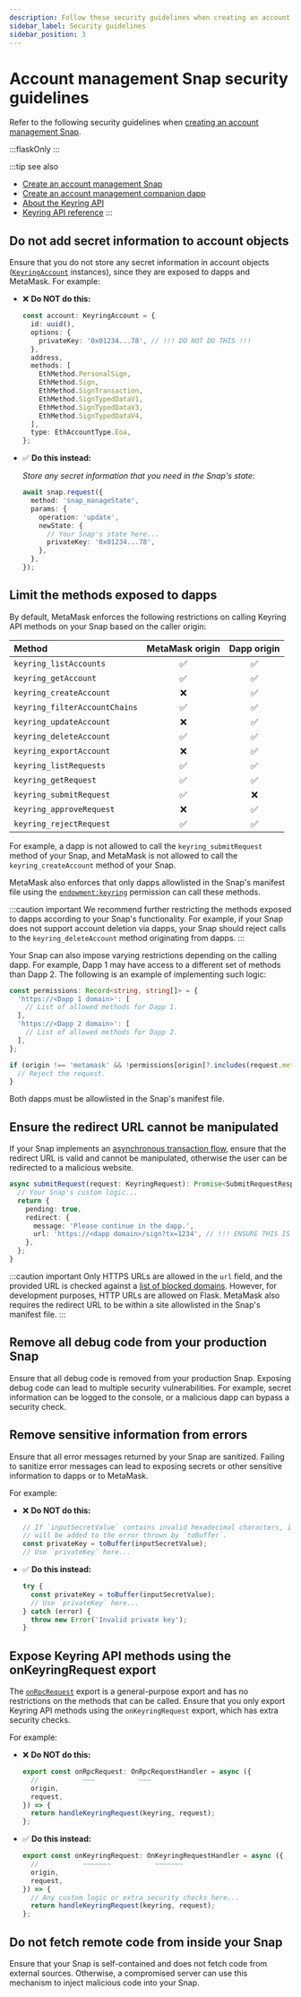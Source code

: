 ```yaml
---
description: Follow these security guidelines when creating an account management Snap.
sidebar_label: Security guidelines
sidebar_position: 3
---
```


# Account management Snap security guidelines

Refer to the following security guidelines when [creating an account management Snap](create-account-snap.md).

:::flaskOnly
:::

:::tip see also
- [Create an account management Snap](create-account-snap.md)
- [Create an account management companion dapp](create-companion-dapp.md)
- [About the Keyring API](../../concepts/keyring-api.md)
- [Keyring API reference](../../reference/keyring-api/index.md)
:::

## Do not add secret information to account objects

Ensure that you do not store any secret information in account objects
([`KeyringAccount`](../../reference/keyring-api/type-aliases/KeyringAccount.md) instances), since
they are exposed to dapps and MetaMask.
For example:

- ❌ **Do NOT do this:**

    ```ts
    const account: KeyringAccount = {
      id: uuid(),
      options: {
        privateKey: '0x01234...78', // !!! DO NOT DO THIS !!!
      },
      address,
      methods: [
        EthMethod.PersonalSign,
        EthMethod.Sign,
        EthMethod.SignTransaction,
        EthMethod.SignTypedDataV1,
        EthMethod.SignTypedDataV3,
        EthMethod.SignTypedDataV4,
      ],
      type: EthAccountType.Eoa,
    };
    ```

- ✅ **Do this instead:**

    *Store any secret information that you need in the Snap's state:*
    
    ```ts
    await snap.request({
      method: 'snap_manageState',
      params: {
        operation: 'update',
        newState: {
          // Your Snap's state here...
          privateKey: '0x01234...78',
        },
      },
    });
    ```

## Limit the methods exposed to dapps

By default, MetaMask enforces the following restrictions on calling Keyring API methods on your Snap
based on the caller origin:

| Method                        |  MetaMask origin   |    Dapp origin     |
|:------------------------------|:------------------:|:------------------:|
| `keyring_listAccounts`        | :white_check_mark: | :white_check_mark: |
| `keyring_getAccount`          | :white_check_mark: | :white_check_mark: |
| `keyring_createAccount`       |        :x:         | :white_check_mark: |
| `keyring_filterAccountChains` | :white_check_mark: | :white_check_mark: |
| `keyring_updateAccount`       |        :x:         | :white_check_mark: |
| `keyring_deleteAccount`       | :white_check_mark: | :white_check_mark: |
| `keyring_exportAccount`       |        :x:         | :white_check_mark: |
| `keyring_listRequests`        | :white_check_mark: | :white_check_mark: |
| `keyring_getRequest`          | :white_check_mark: | :white_check_mark: |
| `keyring_submitRequest`       | :white_check_mark: |        :x:         |
| `keyring_approveRequest`      |        :x:         | :white_check_mark: |
| `keyring_rejectRequest`       | :white_check_mark: | :white_check_mark: |

For example, a dapp is not allowed to call the `keyring_submitRequest` method of your Snap, and
MetaMask is not allowed to call the `keyring_createAccount` method of your Snap.

MetaMask also enforces that only dapps allowlisted in the Snap's manifest file using the
[`endowment:keyring`](../../reference/permissions.md#endowmentkeyring) permission can call these methods.

:::caution important
We recommend further restricting the methods exposed to dapps according to your Snap's functionality.
For example, if your Snap does not support account deletion via dapps, your Snap should reject
calls to the `keyring_deleteAccount` method originating from dapps.
:::

Your Snap can also impose varying restrictions depending on the calling dapp.
For example, Dapp 1 may have access to a different set of methods than Dapp 2.
The following is an example of implementing such logic:

```ts
const permissions: Record<string, string[]> = {
  'https://<Dapp 1 domain>': [
    // List of allowed methods for Dapp 1.
  ],
  'https://<Dapp 2 domain>': [
    // List of allowed methods for Dapp 2.
  ],
};

if (origin !== 'metamask' && !permissions[origin]?.includes(request.method)) {
  // Reject the request.
}
```

Both dapps must be allowlisted in the Snap's manifest file.

## Ensure the redirect URL cannot be manipulated

If your Snap implements an [asynchronous transaction flow](../../concepts/keyring-api.md#asynchronous-transaction-flow),
ensure that the redirect URL is valid and cannot be manipulated, otherwise the user can be
redirected to a malicious website.

```ts
async submitRequest(request: KeyringRequest): Promise<SubmitRequestResponse> {
  // Your Snap's custom logic...
  return {
    pending: true,
    redirect: {
      message: 'Please continue in the dapp.',
      url: 'https://<dapp domain>/sign?tx=1234', // !!! ENSURE THIS IS A SAFE URL !!!
    },
  };
}
```

:::caution important
Only HTTPS URLs are allowed in the `url` field, and the provided URL is checked against a
[list of blocked domains](https://github.com/MetaMask/eth-phishing-detect).
However, for development purposes, HTTP URLs are allowed on Flask.
MetaMask also requires the redirect URL to be within a site allowlisted in the Snap's manifest file.
:::

## Remove all debug code from your production Snap

Ensure that all debug code is removed from your production Snap.
Exposing debug code can lead to multiple security vulnerabilities.
For example, secret information can be logged to the console, or a malicious dapp can bypass a
security check.

## Remove sensitive information from errors

Ensure that all error messages returned by your Snap are sanitized.
Failing to sanitize error messages can lead to exposing secrets or other sensitive information to
dapps or to MetaMask.

For example:

- ❌ **Do NOT do this:**

  ```ts
  // If `inputSecretValue` contains invalid hexadecimal characters, its value
  // will be added to the error thrown by `toBuffer`.
  const privateKey = toBuffer(inputSecretValue);
  // Use `privateKey` here...
  ```

- ✅ **Do this instead:**

  ```ts
  try {
    const privateKey = toBuffer(inputSecretValue);
    // Use `privateKey` here...
  } catch (error) {
    throw new Error('Invalid private key');
  }
  ```

## Expose Keyring API methods using the onKeyringRequest export

The [`onRpcRequest`](../../reference/exports.md#onrpcrequest) export is a general-purpose export
and has no restrictions on the methods that can be called.
Ensure that you only export Keyring API methods using the `onKeyringRequest` export, which has extra
security checks.

For example:

- ❌ **Do NOT do this:**

  ```ts
  export const onRpcRequest: OnRpcRequestHandler = async ({
    //           ~~~           ~~~
    origin,
    request,
  }) => {
    return handleKeyringRequest(keyring, request);
  };
  ```

- ✅ **Do this instead:**

  ```ts
  export const onKeyringRequest: OnKeyringRequestHandler = async ({
    //           ~~~~~~~           ~~~~~~~
    origin,
    request,
  }) => {
    // Any custom logic or extra security checks here...
    return handleKeyringRequest(keyring, request);
  };
  ```

## Do not fetch remote code from inside your Snap

Ensure that your Snap is self-contained and does not fetch code from external sources.
Otherwise, a compromised server can use this mechanism to inject malicious code into your Snap.
